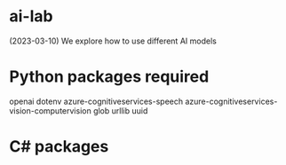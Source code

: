 # ai-lab
(2023-03-10) We explore how to use different AI models

# Python packages required
openai
dotenv
azure-cognitiveservices-speech
azure-cognitiveservices-vision-computervision
glob
urllib
uuid

# C# packages

